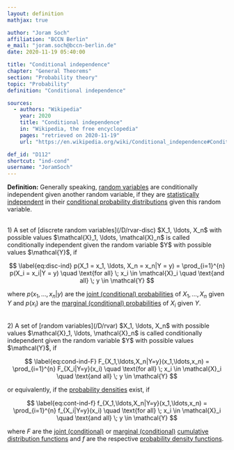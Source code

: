 ```yaml
---
layout: definition
mathjax: true

author: "Joram Soch"
affiliation: "BCCN Berlin"
e_mail: "joram.soch@bccn-berlin.de"
date: 2020-11-19 05:40:00

title: "Conditional independence"
chapter: "General Theorems"
section: "Probability theory"
topic: "Probability"
definition: "Conditional independence"

sources:
  - authors: "Wikipedia"
    year: 2020
    title: "Conditional independence"
    in: "Wikipedia, the free encyclopedia"
    pages: "retrieved on 2020-11-19"
    url: "https://en.wikipedia.org/wiki/Conditional_independence#Conditional_independence_of_random_variables"

def_id: "D112"
shortcut: "ind-cond"
username: "JoramSoch"
---
```



**Definition:** Generally speaking, [random variables](/D/rvar) are conditionally independent given another random variable, if they are [statistically independent](/D/ind) in their [conditional probability distributions](/D/dist-cond) given this random variable.

<br>
1) A set of [discrete random variables](/D/rvar-disc) $X_1, \ldots, X_n$ with possible values $\mathcal{X}_1, \ldots, \mathcal{X}_n$ is called conditionally independent given the random variable $Y$ with possible values $\mathcal{Y}$, if

$$ \label{eq:disc-ind}
p(X_1 = x_1, \ldots, X_n = x_n|Y = y) = \prod_{i=1}^{n} p(X_i = x_i|Y = y) \quad \text{for all} \; x_i \in \mathcal{X}_i \quad \text{and all} \; y \in \mathcal{Y}
$$

where $p(x_1, \ldots, x_n \vert y)$ are the [joint (conditional) probabilities](/D/prob-joint) of $X_1, \ldots, X_n$ given $Y$ and $p(x_i)$ are the [marginal (conditional) probabilities](/D/prob-marg) of $X_i$ given $Y$.

<br>
2) A set of [random variables](/D/rvar) $X_1, \ldots, X_n$ with possible values $\mathcal{X}_1, \ldots, \mathcal{X}_n$ is called conditionally independent given the random variable $Y$ with possible values $\mathcal{Y}$, if

$$ \label{eq:cond-ind-F}
F_{X_1,\ldots,X_n|Y=y}(x_1,\ldots,x_n) = \prod_{i=1}^{n} F_{X_i|Y=y}(x_i) \quad \text{for all} \; x_i \in \mathcal{X}_i \quad \text{and all} \; y \in \mathcal{Y}
$$

or equivalently, if the [probability densities](/D/pdf) exist, if

$$ \label{eq:cont-ind-f}
f_{X_1,\ldots,X_n|Y=y}(x_1,\ldots,x_n) = \prod_{i=1}^{n} f_{X_i|Y=y}(x_i) \quad \text{for all} \; x_i \in \mathcal{X}_i \quad \text{and all} \; y \in \mathcal{Y}
$$

where $F$ are the [joint (conditional)](/D/dist-joint) or [marginal (conditional)](/D/dist-marg) [cumulative distribution functions](/D/cdf) and $f$ are the respective [probability density functions](/D/pdf).